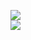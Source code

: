 [![](https://img.shields.io/badge/Made%20With-Github%20Spray-lightgrey.svg?style=for-the-badge&logo=github)](https://github.com/Annihil/github-spray#15705)  
[![](https://i.imgur.com/2DrTn0Z.gif)](https://github.com/Annihil/github-spray)